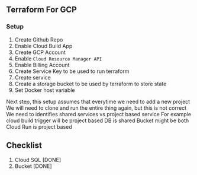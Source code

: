 ## Terraform For GCP

### Setup 
1. Create Github Repo
2. Enable Cloud Build App
3. Create GCP Account
4. Enable `Cloud Resource Manager API` 
5. Enable Billing Account
4. Create Service Key to be used to run terraform
5. Create service 
5. Create a storage bucket to be used by terraform to store state
6. Set Docker host variable



Next step, this setup assumes that everytime we need to add a new project
We will need to clone and run the entire thing again, but this is not correct
We need to identifies shared services vs project based service
For example cloud build trigger will be project based
DB is shared
Bucket might be both
Cloud Run is project based


## Checklist
1. Cloud SQL [DONE]
2. Bucket [DONE]
